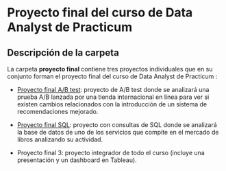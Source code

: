# Proyecto final del curso de Data Analyst de Practicum

## Descripción de la carpeta 

La carpeta **proyecto final** contiene tres proyectos individuales que en su conjunto forman el proyecto final del curso de Data Analyst de Practicum : 
- [Proyecto final A/B test](https://github.com/CarmenPujato/practicum/tree/main/proyecto%20final/Proyecto%20final%20AB%20test): proyecto de A/B test donde se analizará una prueba A/B lanzada por una tienda internacional en línea para ver si existen cambios relacionados con la introducción de un sistema de recomendaciones mejorado.

- [Proyecto final SQL](https://github.com/CarmenPujato/practicum/tree/main/proyecto%20final/Proyecto%20final%20SQL): proyecto con consultas de SQL donde se analizará la base de datos de uno de los servicios que compite en el mercado de libros analizando su actividad. 

- Proyecto final 3: proyecto integrador de todo el curso (incluye una presentación y un dashboard en Tableau). 
